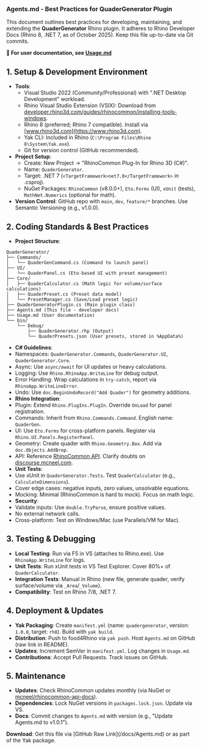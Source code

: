 ### Agents.md - Best Practices for QuaderGenerator Plugin

This document outlines best practices for developing, maintaining, and extending the **QuaderGenerator** Rhino plugin. It adheres to Rhino Developer Docs (Rhino 8, .NET 7, as of October 2025). Keep this file up-to-date via Git commits. 

**📖 For user documentation, see [Usage.md](Usage.md)**

## 1. Setup & Development Environment
- **Tools**:
  - Visual Studio 2022 (Community/Professional) with ".NET Desktop Development" workload.
  - Rhino Visual Studio Extension (VSIX): Download from [developer.rhino3d.com/guides/rhinocommon/installing-tools-windows](https://developer.rhino3d.com/guides/rhinocommon/installing-tools-windows).
  - Rhino 8 (preferred; Rhino 7 compatible). Install via [www.rhino3d.com](https://www.rhino3d.com).
  - Yak CLI: Included in Rhino (`C:\Program Files\Rhino 8\System\Yak.exe`).
  - Git for version control (GitHub recommended).
- **Project Setup**:
  - Create: New Project → "RhinoCommon Plug-In for Rhino 3D (C#)".
  - Name: `QuaderGenerator`.
  - Target: .NET 7 (`<TargetFramework>net7.0</TargetFramework>` in .csproj).
  - NuGet Packages: `RhinoCommon` (v8.0.0+), `Eto.Forms` (UI), `xUnit` (tests), `MathNet.Numerics` (optional for math).
- **Version Control**: GitHub repo with `main`, `dev`, `feature/*` branches. Use Semantic Versioning (e.g., v1.0.0).

## 2. Coding Standards & Best Practices
- **Project Structure**:
```
QuaderGenerator/
├── Commands/
│   └── QuaderGenCommand.cs (Command to launch panel)
├── UI/
│   └── QuaderPanel.cs (Eto-based UI with preset management)
├── Core/
│   ├── QuaderCalculator.cs (Math logic for volume/surface calculations)
│   ├── QuaderPreset.cs (Preset data model)
│   └── PresetManager.cs (Save/Load preset logic)
├── QuaderGeneratorPlugin.cs (Main plugin class)
├── Agents.md (This file - developer docs)
├── Usage.md (User documentation)
└── bin/
    └── Debug/
        ├── QuaderGenerator.rhp (Output)
        └── QuaderPresets.json (User presets, stored in %AppData%)
```

- **C# Guidelines**:
- Namespaces: `QuaderGenerator.Commands`, `QuaderGenerator.UI`, `QuaderGenerator.Core`.
- Async: Use `async/await` for UI updates or heavy calculations.
- Logging: Use `Rhino.RhinoApp.WriteLine` for debug output.
- Error Handling: Wrap calculations in `try-catch`, report via `RhinoApp.WriteLineError`.
- Undo: Use `doc.BeginUndoRecord("Add Quader")` for geometry additions.
- **Rhino Integration**:
- Plugin: Extend `Rhino.PlugIns.PlugIn`. Override `OnLoad` for panel registration.
- Commands: Inherit from `Rhino.Commands.Command`. English name: `QuaderGen`.
- UI: Use `Eto.Forms` for cross-platform panels. Register via `Rhino.UI.Panels.RegisterPanel`.
- Geometry: Create quader with `Rhino.Geometry.Box`. Add via `doc.Objects.AddBrep`.
- API: Reference [RhinoCommon API](https://developer.rhino3d.com/api/RhinoCommon/html/R_Rhino.htm). Clarify doubts on [discourse.mcneel.com](https://discourse.mcneel.com).
- **Unit Tests**:
- Use xUnit in `QuaderGenerator.Tests`. Test `QuaderCalculator` (e.g., `CalculateDimensions`).
- Cover edge cases: negative inputs, zero values, unsolvable equations.
- Mocking: Minimal (RhinoCommon is hard to mock). Focus on math logic.
- **Security**:
- Validate inputs: Use `double.TryParse`, ensure positive values.
- No external network calls.
- Cross-platform: Test on Windows/Mac (use Parallels/VM for Mac).

## 3. Testing & Debugging
- **Local Testing**: Run via F5 in VS (attaches to Rhino.exe). Use `RhinoApp.WriteLine` for logs.
- **Unit Tests**: Run xUnit tests in VS Test Explorer. Cover 80%+ of `QuaderCalculator`.
- **Integration Tests**: Manual in Rhino (new file, generate quader, verify surface/volume via `_Area`/`_Volume`).
- **Compatibility**: Test on Rhino 7/8, .NET 7.

## 4. Deployment & Updates
- **Yak Packaging**: Create `manifest.yml` (name: `quadergenerator`, version: `1.0.0`, target: `rh8`). Build with `yak build`.
- **Distribution**: Push to food4Rhino via `yak push`. Host `Agents.md` on GitHub (raw link in README).
- **Updates**: Increment SemVer in `manifest.yml`. Log changes in `Usage.md`.
- **Contributions**: Accept Pull Requests. Track issues on GitHub.

## 5. Maintenance
- **Updates**: Check RhinoCommon updates monthly (via NuGet or [mcneel/rhinocommon-api-docs](https://github.com/mcneel/rhinocommon-api-docs)).
- **Dependencies**: Lock NuGet versions in `packages.lock.json`. Update via VS.
- **Docs**: Commit changes to `Agents.md` with version (e.g., "Update Agents.md to v1.0.1").

**Download**: Get this file via [GitHub Raw Link](<insert-repo-link>/docs/Agents.md) or as part of the Yak package.